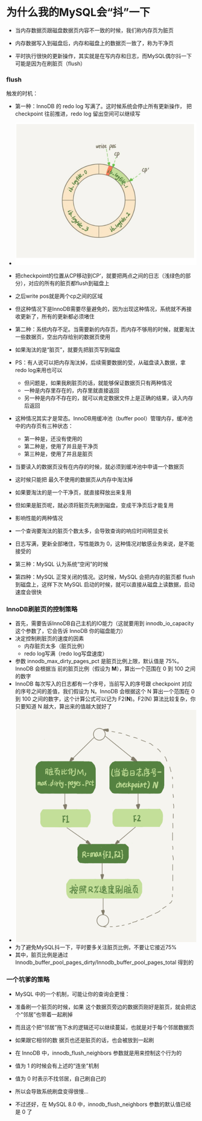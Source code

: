 # 为什么我的MySQL会“抖”一下



- 当内存数据页跟磁盘数据页内容不一致的时候，我们称内存页为脏页
- 内存数据写入到磁盘后，内存和磁盘上的数据页一致了，称为干净页

- 平时执行很快的更新操作，其实就是在写内存和日志，而MySQL偶尔抖一下可能是因为在刷脏页（flush）





### flush

触发的时机：

- 第一种：InnoDB 的 redo log 写满了。这时候系统会停止所有更新操作， 把 checkpoint 往前推进，redo log 留出空间可以继续写
- ![](images/redo刷脏页.png)
- 把checkpoint的位置从CP移动到CP‘，就要把两点之间的日志（浅绿色的部分），对应的所有的脏页都flush到磁盘上
- 之后write pos就是两个cp之间的区域
- 但这种情况下是InnoDB需要尽量避免的，因为出现这种情况，系统就不再接收更新了，所有的更新都必须堵住





- 第二种：系统内存不足。当需要新的内存页，而内存不够用的时候，就要淘汰一些数据页，空出内存给别的数据页使用
- 如果淘汰的是“脏页”，就要先把脏页写到磁盘
- PS：有人说可以把内存淘汰掉，后续需要数据的受，从磁盘读入数据，拿redo log来用也可以
  - 但问题是，如果我刷脏页的话，就能够保证数据页只有两种情况
  - 一种是内存里存在的，内存里就直接返回
  - 另一种是内存不存在的，就可以肯定数据文件上是正确的结果，读入内存后返回
- 这种情况其实才是常态。InnoDB用缓冲池（buffer pool）管理内存，缓冲池中的内存页有三种状态：
  - 第一种是，还没有使用的
  - 第二种是，使用了并且是干净页
  - 第三种是，使用了并且是脏页



- 当要读入的数据页没有在内存的时候，就必须到缓冲池中申请一个数据页
- 这时候只能把 最久不使用的数据页从内存中淘汰掉
- 如果要淘汰的是一个干净页，就直接释放出来复用
- 但如果是脏页呢，就必须将脏页先刷到磁盘，变成干净页后才能复用



- 影响性能的两种情况
- 一个查询要淘汰的脏页个数太多，会导致查询的响应时间明显变长
- 日志写满，更新全部堵住，写性能跌为 0，这种情况对敏感业务来说，是不能接受的





- 第三种：MySQL 认为系统“空闲”的时候





- 第四种：MySQL 正常关闭的情况。这时候，MySQL 会把内存的脏页都 flush 到磁盘上，这样下次 MySQL 启动的时候，就可以直接从磁盘上读数据，启动速度会很快





### InnoDB刷脏页的控制策略

- 首先，需要告诉InnoDB自己主机的IO能力（这就要用到 innodb_io_capacity 这个参数了，它会告诉 InnoDB 你的磁盘能力）
- 决定控制刷脏页的速度的因素
  - 内存脏页太多（脏页比例）
  - redo log写满（redo log写盘速度）
- 参数 innodb_max_dirty_pages_pct 是脏页比例上限，默认值是 75%。InnoDB 会根据当 前的脏页比例（假设为 **M**），算出一个范围在 0 到 100 之间的数字
- InnoDB 每次写入的日志都有一个序号，当前写入的序号跟 checkpoint 对应的序号之间的差值，我们假设为 N。InnoDB 会根据这个 N 算出一个范围在 0 到 100 之间的数字，这个计算公式可以记为 F2(**N**)。F2(N) 算法比较复杂，你只要知道 N 越大，算出来的值越大就好了
- ![](images/InnoDB刷脏页速度策略.png)
- 为了避免MySQL抖一下，平时要多关注脏页比例，不要让它接近75%
- 其中，脏页比例是通过 Innodb_buffer_pool_pages_dirty/Innodb_buffer_pool_pages_total 得到的





### 一个坑爹的策略

- MySQL 中的一个机制，可能让你的查询会更慢：
- 准备刷一个脏页的时候，如果 这个数据页旁边的数据页刚好是脏页，就会把这个“邻居”也带着一起刷掉
- 而且这个把“邻居”拖下水的逻辑还可以继续蔓延，也就是对于每个邻居数据页
- 如果跟它相邻的数 据页也还是脏页的话，也会被放到一起刷



- 在 InnoDB 中，innodb_flush_neighbors 参数就是用来控制这个行为的
- 值为 1 的时候会有上述的“连坐”机制
- 值为 0 时表示不找邻居，自己刷自己的



- 所以会导致系统刷盘变得很慢...
- 不过还好，在 MySQL 8.0 中，innodb_flush_neighbors 参数的默认值已经是 0 了